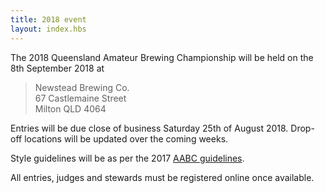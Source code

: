 ```yaml
---
title: 2018 event
layout: index.hbs
---
```


The 2018 Queensland Amateur Brewing Championship will be held on the 8th September 2018 at

>  Newstead Brewing Co.  
>  67 Castlemaine Street   
>  Milton QLD 4064  

Entries will be due close of business Saturday 25th of August 2018.  Drop-off locations will be updated over the coming weeks.

Style guidelines will be as per the 2017 [AABC guidelines](http://aabc.org.au/docs/AABC2017StyleGuidelines.pdf).

All entries, judges and stewards must be registered online once available.
